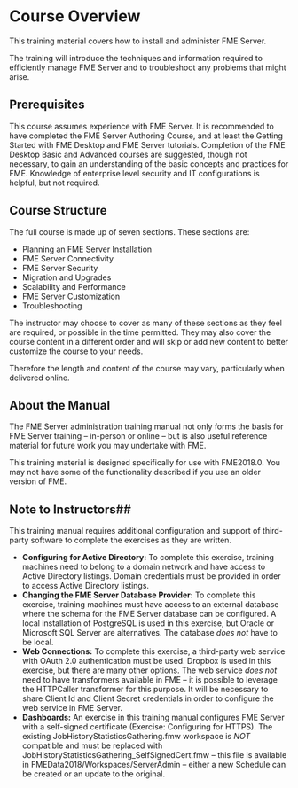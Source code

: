 # Course Overview #

This training material covers how to install and administer FME Server.

The training will introduce the techniques and information required to efficiently manage FME Server and to troubleshoot any problems that might arise.

## Prerequisites ##

This course assumes experience with FME Server. It is recommended to have completed the FME Server Authoring Course, and at least the Getting Started with FME Desktop and FME Server tutorials. Completion of the FME Desktop Basic and Advanced courses are suggested, though not necessary, to gain an understanding of the basic concepts and practices for FME. Knowledge of enterprise level security and IT configurations is helpful, but not required.


## Course Structure ##

The full course is made up of seven sections. These sections are:

- Planning an FME Server Installation
- FME Server Connectivity
- FME Server Security
- Migration and Upgrades
- Scalability and Performance
- FME Server Customization
- Troubleshooting

The instructor may choose to cover as many of these sections as they feel are required, or possible in the time permitted. They may also cover the course content in a different order and will skip or add new content to better customize the course to your needs.

Therefore the length and content of the course may vary, particularly when delivered online.


## About the Manual ##
The FME Server administration training manual not only forms the basis for FME Server training – in-person or online – but is also useful reference material for future work you may undertake with FME.

This training material is designed specifically for use with FME2018.0. You may not have some of the functionality described if you use an older version of FME.


## Note to Instructors##
This training manual requires additional configuration and support of third-party software to complete the exercises as they are written.

- **Configuring for Active Directory:** To complete this exercise, training machines need to belong to a domain network and have access to Active Directory listings. Domain credentials must be provided in order to access Active Directory listings.
- **Changing the FME Server Database Provider:** To complete this exercise, training machines must have access to an external database where the schema for the FME Server database can be configured. A local installation of PostgreSQL is used in this exercise, but Oracle or Microsoft SQL Server are alternatives. The database *does not* have to be local.
- **Web Connections:** To complete this exercise, a third-party web service with OAuth 2.0 authentication must be used. Dropbox is used in this exercise, but there are many other options. The web service *does not* need to have transformers available in FME – it is possible to leverage the HTTPCaller transformer for this purpose. It will be necessary to share Client Id and Client Secret credentials in order to configure the web service in FME Server.
- **Dashboards:** An exercise in this training manual configures FME Server with a self-signed certificate (Exercise: Configuring for HTTPS). The existing JobHistoryStatisticsGathering.fmw workspace is *NOT* compatible and must be replaced with JobHistoryStatisticsGathering_SelfSignedCert.fmw – this file is available in FMEData2018/Workspaces/ServerAdmin – either a new Schedule can be created or an update to the original.
